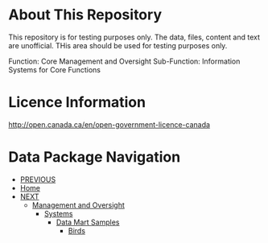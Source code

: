 # About This Repository
This repository is for testing purposes only. The data, files, content and text are unofficial. THis area should be used for testing purposes only.

Function: Core Management and Oversight
Sub-Function: Information Systems for Core Functions

# Licence Information
http://open.canada.ca/en/open-government-licence-canada

# Data Package Navigation
*  [PREVIOUS](http://data.okfn.org/tools/view?url=https%3A%2F%2Fraw.githubusercontent.com%2Fsamperd%2Fec-datamart%2Fdevelop%2Fdata%2Fmanagementoversight%2Fdatapackage.json)
*  [Home](http://data.okfn.org/tools/view?url=https%3A%2F%2Fraw.githubusercontent.com%2Fsamperd%2Fec-datamart%2Fdevelop%2Fdata%2Fdatapackage.json)
*  [NEXT](http://data.okfn.org/tools/view?url=https%3A%2F%2Fraw.githubusercontent.com%2Fsamperd%2Fec-datamart%2Fdevelop%2Fdata%2Fmanagementoversight%2Fsystems%2Fdata-mart-samples%2Fdatapackage.json)
	* [Management and Oversight](http://data.okfn.org/tools/view?url=https://raw.githubusercontent.com/samperd/ec-datamart/develop/data/managementoversight/datapackage.json)
		* [Systems](http://data.okfn.org/tools/view?url=https://raw.githubusercontent.com/samperd/ec-datamart/develop/data/managementoversight/systems/datapackage.json)
			* [Data Mart Samples](http://data.okfn.org/tools/view?url=https://raw.githubusercontent.com/samperd/ec-datamart/develop/data/managementoversight/systems/data-mart-samples/datapackage.json)
				* [Birds](http://data.okfn.org/tools/view?url=https://raw.githubusercontent.com/samperd/ec-datamart/develop/data/managementoversight/systems/data-mart-samples/birds/datapackage.json)